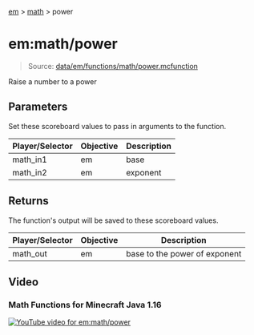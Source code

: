 [em](../../em.md) > [math](../math.md) > power

# em:math/power

> Source: [data/em/functions/math/power.mcfunction](../../../data/em/functions/math/power.mcfunction)

Raise a number to a power

## Parameters

Set these scoreboard values to pass in arguments to the function.

| Player/Selector | Objective | Description |
| --------------- | --------- | ----------- |
| math_in1        | em        | base        |
| math_in2        | em        | exponent    |

## Returns

The function's output will be saved to these scoreboard values.

| Player/Selector | Objective | Description                   |
| --------------- | --------- | ----------------------------- |
| math_out        | em        | base to the power of exponent |

## Video

### Math Functions for Minecraft Java 1.16

[![YouTube video for em:math/power](https://i3.ytimg.com/vi/gDObl5lCF1w/maxresdefault.jpg)](https://www.youtube.com/watch?v=gDObl5lCF1w)
